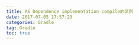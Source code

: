 ```yaml
---
title: AS Dependence implementation compile的区别
date: 2017-07-05 17:57:23
categories: Gradle
tag: Gradle
toc: true
---
```

